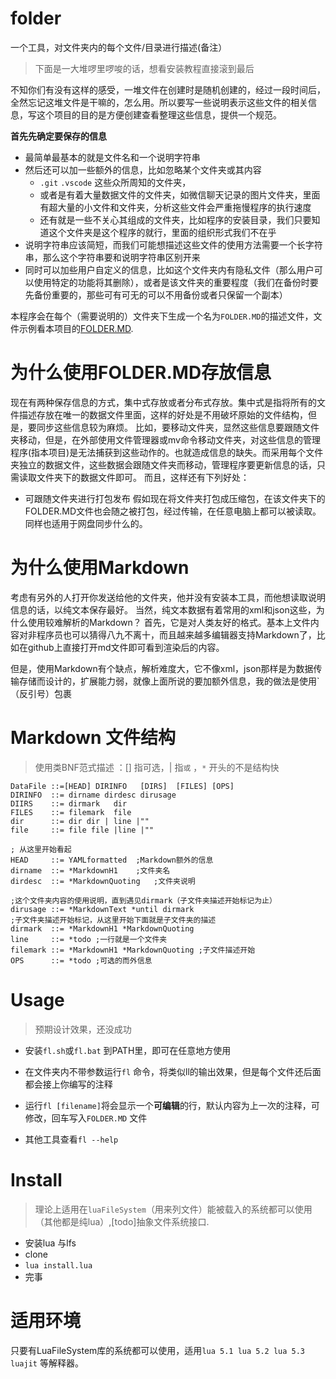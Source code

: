 # folder
一个工具，对文件夹内的每个文件/目录进行描述(备注）
>下面是一大堆啰里啰唆的话，想看安装教程直接滚到最后

 不知你们有没有这样的感受，一堆文件在创建时是随机创建的，经过一段时间后，全然忘记这堆文件是干嘛的，怎么用。所以要写一些说明表示这些文件的相关信息，写这个项目的目的是方便创建查看整理这些信息，提供一个规范。

**首先先确定要保存的信息**

* 最简单最基本的就是文件名和一个说明字符串
* 然后还可以加一些额外的信息，比如忽略某个文件夹或其内容
  * `.git` `.vscode` 这些众所周知的文件夹，
  * 或者是有着大量数据文件的文件夹，如微信聊天记录的图片文件夹，里面有超大量的小文件和文件夹，分析这些文件会严重拖慢程序的执行速度
  * 还有就是一些不关心其组成的文件夹，比如程序的安装目录，我们只要知道这个文件夹是这个程序的就行，里面的组织形式我们不在乎
* 说明字符串应该简短，而我们可能想描述这些文件的使用方法需要一个长字符串，那么这个字符串要和说明字符串区别开来
* 同时可以加些用户自定义的信息，比如这个文件夹内有隐私文件（那么用户可以使用特定的功能将其删除），或者是该文件夹的重要程度（我们在备份时要先备份重要的，那些可有可无的可以不用备份或者只保留一个副本）


本程序会在每个（需要说明的）文件夹下生成一个名为`FOLDER.MD`的描述文件，文件示例看本项目的[FOLDER.MD](.\FOLDER.MD).

# 为什么使用FOLDER.MD存放信息

现在有两种保存信息的方式，集中式存放或者分布式存放。集中式是指将所有的文件描述存放在唯一的数据文件里面，这样的好处是不用破坏原始的文件结构，但是，要同步这些信息较为麻烦。
比如，要移动文件夹，显然这些信息要跟随文件夹移动，但是，在外部使用文件管理器或mv命令移动文件夹，对这些信息的管理程序(指本项目)是无法捕获到这些动作的。也就造成信息的缺失。而采用每个文件夹独立的数据文件，这些数据会跟随文件夹而移动，管理程序要更新信息的话，只需读取文件夹下的数据文件即可。
而且，这样还有下列好处：

* 可跟随文件夹进行打包发布
    假如现在将文件夹打包成压缩包，在该文件夹下的FOLDER.MD文件也会随之被打包，经过传输，在任意电脑上都可以被读取。同样也适用于网盘同步什么的。

# 为什么使用Markdown
考虑有另外的人打开你发送给他的文件夹，他并没有安装本工具，而他想读取说明信息的话，以纯文本保存最好。
当然，纯文本数据有着常用的xml和json这些，为什么使用较难解析的Markdown？
首先，它是对人类友好的格式。基本上文件内容对非程序员也可以猜得八九不离十，而且越来越多编辑器支持Markdown了，比如在github上直接打开md文件即可看到渲染后的内容。

但是，使用Markdown有个缺点，解析难度大，它不像xml，json那样是为数据传输存储而设计的，扩展能力弱，就像上面所说的要加额外信息，我的做法是使用`（反引号）包裹

# Markdown 文件结构
> 使用类BNF范式描述 ：[] 指可选，| 指`或` ，`*` 开头的不是结构快

```assembly
DataFile ::=[HEAD] DIRINFO   [DIRS]  [FILES] [OPS] 
DIRINFO  ::= dirname dirdesc dirusage
DIIRS    ::= dirmark   dir
FILES    ::= filemark  file
dir      ::= dir dir | line |""
file     ::= file file |line |""

; 从这里开始看起
HEAD 	 ::= YAMLformatted  ;Markdown额外的信息
dirname  ::= *MarkdownH1	;文件夹名
dirdesc  ::= *MarkdownQuoting	;文件夹说明

;这个文件夹内容的使用说明，直到遇见dirmark（子文件夹描述开始标记为止）
dirusage ::= *MarkdownText *until dirmark 
;子文件夹描述开始标记，从这里开始下面就是子文件夹的描述
dirmark  ::= *MarkdownH1 *MarkdownQuoting 
line     ::= *todo ;一行就是一个文件夹
filemark ::= *MarkdownH1 *MarkdownQuoting ;子文件描述开始
OPS      ::= *todo ;可选的而外信息
```
# Usage

> 预期设计效果，还没成功

* 安装`fl.sh`或`fl.bat` 到PATH里，即可在任意地方使用

* 在文件夹内不带参数运行`fl` 命令，将类似ll的输出效果，但是每个文件还后面都会接上你编写的注释
* 运行`fl [filename]`将会显示一个**可编辑**的行，默认内容为上一次的注释，可修改，回车写入`FOLDER.MD` 文件

* 其他工具查看`fl --help`
# Install

> 理论上适用在`luaFileSystem`（用来列文件）能被载入的系统都可以使用（其他都是纯lua）,[todo]抽象文件系统接口.

* 安装lua 与lfs
* clone
* `lua install.lua`
* 完事 

# 适用环境

只要有LuaFileSystem库的系统都可以使用，适用`lua 5.1 lua 5.2 lua 5.3 luajit` 等解释器。